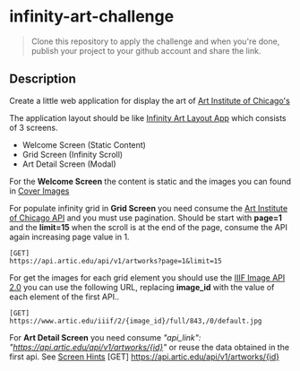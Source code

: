# infinity-art-challenge

> Clone this repository to apply the challenge and when you're done, publish your project to your github account and share the link.

## Description

Create a little web application for display the art of [Art Institute of Chicago's](https://www.artic.edu/)

The application layout should be like [Infinity Art Layout App](https://www.figma.com/file/3jlSaJ8v0TBpJq3cQL3XrQ/Infinity-art?node-id=1%3A4) which consists of 3 screens.

- Welcome Screen (Static Content)
- Grid Screen (Infinity Scroll)
- Art Detail Screen (Modal)

For the **Welcome Screen** the content is static and the images you can found in [Cover Images](/resources/cover_images)

For populate infinity grid in **Grid Screen** you need consume the [Art Institute of Chicago API](https://api.artic.edu/docs/) and you must use pagination. Should be start with **page=1** and the **limit=15** when the scroll is at the end of the page, consume the API again increasing page value in 1.

    [GET]
    https://api.artic.edu/api/v1/artworks?page=1&limit=15

For get the images for each grid element you should use the [IIIF Image API 2.0](https://iiif.io/api/image/2.0/) you can use the following URL, replacing **image_id** with the value of each element of the first API..

    [GET]
    https://www.artic.edu/iiif/2/{image_id}/full/843,/0/default.jpg

For **Art Detail Screen** you need consume _"api_link": "https://api.artic.edu/api/v1/artworks/{id}"_ or reuse the data obtained in the first api. See [Screen Hints](https://www.figma.com/proto/3jlSaJ8v0TBpJq3cQL3XrQ/Infinity-art?node-id=23%3A101&scaling=min-zoom&page-id=1%3A4&starting-point-node-id=23%3A101)
[GET]
https://api.artic.edu/api/v1/artworks/{id}
